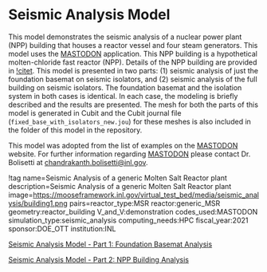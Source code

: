 # Seismic Analysis Model

This model demonstrates the seismic analysis of a nuclear power plant (NPP) building that houses a reactor vessel and four steam generators. This model uses the [MASTODON](https://mooseframework.inl.gov/mastodon/index.html) application. This NPP building is a hypothetical molten-chloride fast reactor (NPP). Details of the NPP building are provided in [!citet](inl-ext-20-59608). This model is presented in two parts: (1) seismic analysis of just the foundation basemat on seismic isolators, and (2) seismic analysis of the full building on seismic isolators. The foundation basemat and the isolation system in both cases is identical. In each case, the modeling is briefly described and the results are presented. The mesh for both the parts of this model is generated in Cubit and the Cubit journal file (`fixed_base_with_isolators_new.jou`) for these meshes is also included in the folder of this model in the repository.

This model was adopted from the list of examples on the [MASTODON](https://mooseframework.inl.gov/mastodon/examples/index.html) website. For further information regarding [MASTODON](https://mooseframework.inl.gov/mastodon/index.html) please contact Dr. Bolisetti at chandrakanth.bolisetti@inl.gov.

!tag name=Seismic Analysis of a generic Molten Salt Reactor plant
     description=Seismic Analysis of a generic Molten Salt Reactor plant
     image=https://mooseframework.inl.gov/virtual_test_bed/media/seismic_analysis/building1.png
     pairs=reactor_type:MSR
           reactor:generic_MSR
           geometry:reactor_building
           V_and_V:demonstration
           codes_used:MASTODON
           simulation_type:seismic_analysis
           computing_needs:HPC
           fiscal_year:2021
           sponsor:DOE_OTT
           institution:INL

[Seismic Analysis Model - Part 1: Foundation Basemat Analysis](npp_building/npp_building_pt1.md)

[Seismic Analysis Model - Part 2: NPP Building Analysis](npp_building/npp_building_pt2.md)

